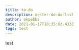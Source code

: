 ```yaml
---
title: to-do
description: master-do-do-list
author: okpebbs
date: 2021-01-17T18:35:03.433Z
tags: test
---
```

test